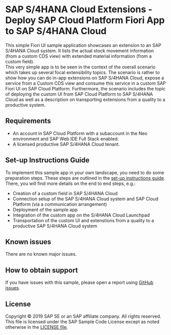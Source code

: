 # SAP S/4HANA Cloud Extensions - Deploy SAP Cloud Platform Fiori App to SAP S/4HANA Cloud
This simple Fiori UI sample application showcases an extension to an SAP S/4HANA Cloud system. It lists the actual stock movement information (from a custom CDS view) with extended material information (from a custom field).<br/> This very simple app is to be seen in the context of the overall scenario which takes up several focal extensibility topics. The scenario is rather to show how you can do in-app extensions on SAP S/4HANA Cloud, expose a service from a Custom CDS view and consume this service in a custom SAP Fiori UI on SAP Cloud Platform. Furthermore, the scenario includes the topic of deploying the custom UI from SAP Cloud Platform to SAP S/4HANA Cloud as well as a description on transporting extensions from a quality to a productive system. 

Requirements
-------------
- An account in SAP Cloud Platform with a subaccount in the Neo environment and SAP Web IDE Full Stack enabled.
- A licensed productive SAP S/4HANA Cloud tenant.

Set-up Instructions Guide
-------------
To implement this sample app in your own landscape, you need to do some preparation steps. These steps are outlined in the [set-up instructions guide](https://help.sap.com/viewer/841f379acd104dbf8685b3ad26e66af3/SHIP/en-US). There, you will find more details on the end to end steps, e.g.:
* Creation of a custom field in SAP S/4HANA Cloud
* Connection setup of the SAP S/4HANA Cloud system and SAP Cloud Platform (via a communication arrangement)
* Deployment of the sample app
* Integration of the custom app on the S/4HANA Cloud Launchpad
* Transportation of the custom UI and extenstions from a quality to a productive SAP S/4HANA Cloud system

Known issues
---------------------
There are no known major issues.

How to obtain support
---------------------
If you have issues with this sample, please open a report using [GitHub issues](https://github.com/SAP/s4hana-ext-deploy-custom-ui/issues).

License
-------
Copyright © 2019 SAP SE or an SAP affiliate company. All rights reserved.
This file is licensed under the SAP Sample Code License except as noted otherwise in the [LICENSE file](LICENSE).
